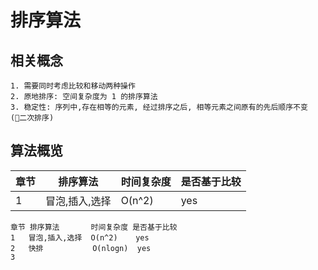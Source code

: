 # 排序算法

## 相关概念
    1. 需要同时考虑比较和移动两种操作
    2. 原地排序: 空间复杂度为 1 的排序算法
    3. 稳定性: 序列中,存在相等的元素, 经过排序之后, 相等元素之间原有的先后顺序不变 (二次排序)
    
## 算法概览
|章节|排序算法|时间复杂度|是否基于比较|
|-|-|-|-|
|1|冒泡,插入,选择|O(n^2)|yes|

    章节 排序算法       时间复杂度 是否基于比较
    1   冒泡,插入,选择  O(n^2)    yes
    2   快排           O(nlogn)  yes
    3   